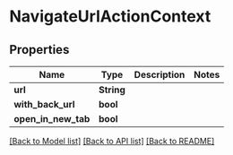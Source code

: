 # NavigateUrlActionContext

## Properties

Name | Type | Description | Notes
------------ | ------------- | ------------- | -------------
**url** | **String** |  | 
**with_back_url** | **bool** |  | 
**open_in_new_tab** | **bool** |  | 

[[Back to Model list]](../README.md#documentation-for-models) [[Back to API list]](../README.md#documentation-for-api-endpoints) [[Back to README]](../README.md)


